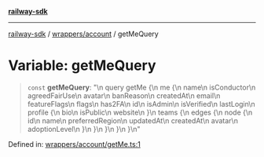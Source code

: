 [**railway-sdk**](../../../README.md)

***

[railway-sdk](../../../README.md) / [wrappers/account](../README.md) / getMeQuery

# Variable: getMeQuery

> `const` **getMeQuery**: "\n  query getMe \{\n    me \{\n      name\n      isConductor\n      agreedFairUse\n      avatar\n      banReason\n      createdAt\n      email\n      featureFlags\n      flags\n      has2FA\n      id\n      isAdmin\n      isVerified\n      lastLogin\n      profile \{\n        bio\n        isPublic\n        website\n      \}\n      teams \{\n        edges \{\n          node \{\n            id\n            name\n            preferredRegion\n            updatedAt\n            createdAt\n            avatar\n            adoptionLevel\n          \}\n        \}\n      \}\n    \}\n  \}\n"

Defined in: [wrappers/account/getMe.ts:1](https://github.com/kadumedim/sdk/blob/cc2c31c4f88817d8217cd214e265961cbc4ebcac/src/wrappers/account/getMe.ts#L1)
